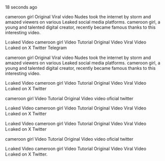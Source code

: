 18 seconds ago

cameroon girl Original Viral video Nudes took the internet by storm and amazed viewers on various Leaked social media platforms. cameroon girl, a young and talented digital creator, recently became famous thanks to this interesting video.

L𝚎aked Video cameroon girl Video Tutorial Original Video Viral Video L𝚎aked on X Twitter Telegram


cameroon girl Original Viral video Nudes took the internet by storm and amazed viewers on various Leaked social media platforms. cameroon girl, a young and talented digital creator, recently became famous thanks to this interesting video.

L𝚎aked Video cameroon girl Video Tutorial Original Video Viral Video L𝚎aked on X Twitter

cameroon girl Video Tutorial Original Video video oficial twitter

L𝚎aked Video cameroon girl Video Tutorial Original Video Viral Video L𝚎aked on X Twitter

L𝚎aked Video cameroon girl Video Tutorial Original Video Viral Video L𝚎aked on X Twitter

cameroon girl Video Tutorial Original Video video oficial twitter

L𝚎aked Video cameroon girl Video Tutorial Original Video Viral Video L𝚎aked on X Twitter.
